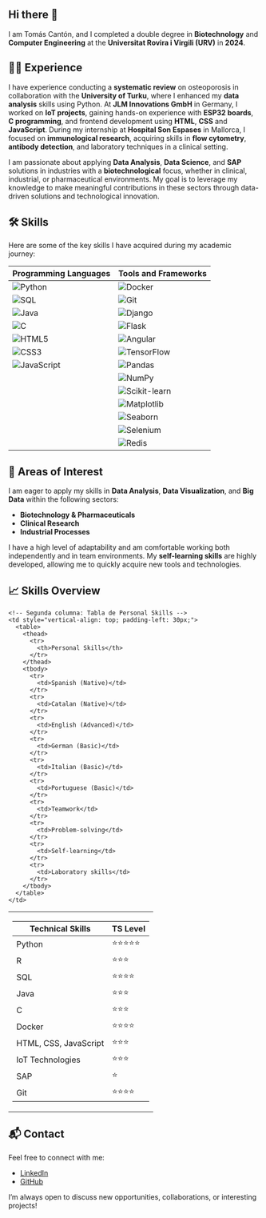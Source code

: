 ## Hi there 👋

I am Tomás Cantón, and I completed a double degree in **Biotechnology** and **Computer Engineering** at the **Universitat Rovira i Virgili (URV)** in **2024**.

## 🧑‍💼 Experience

I have experience conducting a **systematic review** on osteoporosis in collaboration with the **University of Turku**, where I enhanced my **data analysis** skills using Python. At **JLM Innovations GmbH** in Germany, I worked on **IoT projects**, gaining hands-on experience with **ESP32 boards**, **C programming**, and frontend development using **HTML**, **CSS** and **JavaScript**. During my internship at **Hospital Son Espases** in Mallorca, I focused on **immunological research**, acquiring skills in **flow cytometry**, **antibody detection**, and laboratory techniques in a clinical setting.

I am passionate about applying **Data Analysis**, **Data Science**, and **SAP** solutions in industries with a **biotechnological** focus, whether in clinical, industrial, or pharmaceutical environments. My goal is to leverage my knowledge to make meaningful contributions in these sectors through data-driven solutions and technological innovation.

## 🛠️ Skills

Here are some of the key skills I have acquired during my academic journey:

| Programming Languages | Tools and Frameworks |
|-----------------------|----------------------|
| ![Python](https://img.shields.io/badge/-Python-blue?style=flat&logo=python) | ![Docker](https://img.shields.io/badge/-Docker-2496ED?style=flat&logo=docker) |
| ![SQL](https://img.shields.io/badge/-SQL-lightgrey?style=flat&logo=postgresql) | ![Git](https://img.shields.io/badge/-Git-F05032?style=flat&logo=git) |
| ![Java](https://img.shields.io/badge/-Java-orange?style=flat&logo=java) | ![Django](https://img.shields.io/badge/-Django-092E20?style=flat&logo=django) |
| ![C](https://img.shields.io/badge/-C-informational?style=flat&logo=c) | ![Flask](https://img.shields.io/badge/-Flask-000000?style=flat&logo=flask) |
| ![HTML5](https://img.shields.io/badge/-HTML5-E34F26?style=flat&logo=html5&logoColor=white) | ![Angular](https://img.shields.io/badge/-Angular-DD0031?style=flat&logo=angular) |
| ![CSS3](https://img.shields.io/badge/-CSS3-1572B6?style=flat&logo=css3) | ![TensorFlow](https://img.shields.io/badge/-TensorFlow-FF6F00?style=flat&logo=tensorflow) |
| ![JavaScript](https://img.shields.io/badge/-JavaScript-yellow?style=flat&logo=javascript) | ![Pandas](https://img.shields.io/badge/-Pandas-150458?style=flat&logo=pandas) |
|  | ![NumPy](https://img.shields.io/badge/-NumPy-013243?style=flat&logo=numpy) |
|  | ![Scikit-learn](https://img.shields.io/badge/-Scikit%20Learn-F7931E?style=flat&logo=scikit-learn) |
|  | ![Matplotlib](https://img.shields.io/badge/-Matplotlib-2C5BB4?style=flat&logo=matplotlib) |
|  | ![Seaborn](https://img.shields.io/badge/-Seaborn-3776AB?style=flat&logo=python) |
|  | ![Selenium](https://img.shields.io/badge/-Selenium-43B02A?style=flat&logo=selenium) |
|  | ![Redis](https://img.shields.io/badge/-Redis-DC382D?style=flat&logo=redis) |

    
## 🌟 Areas of Interest

I am eager to apply my skills in **Data Analysis**, **Data Visualization**, and **Big Data** within the following sectors:

- **Biotechnology & Pharmaceuticals**
- **Clinical Research**
- **Industrial Processes**

I have a high level of adaptability and am comfortable working both independently and in team environments. My **self-learning skills** are highly developed, allowing me to quickly acquire new tools and technologies.

## 📈 Skills Overview

<table>
  <tr>
    <!-- Primera columna: Tabla de Technical Skills y TS Level -->
    <td style="vertical-align: top;">
      <table>
        <thead>
          <tr>
            <th>Technical Skills</th>
            <th>TS Level</th>
          </tr>
        </thead>
        <tbody>
          <tr>
            <td>Python</td>
            <td>⭐⭐⭐⭐⭐</td>
          </tr>
          <tr>
            <td>R</td>
            <td>⭐⭐⭐</td>
          </tr>
          <tr>
            <td>SQL</td>
            <td>⭐⭐⭐⭐</td>
          </tr>
          <tr>
            <td>Java</td>
            <td>⭐⭐⭐</td>
          </tr>
          <tr>
            <td>C</td>
            <td>⭐⭐⭐</td>
          </tr>
          <tr>
            <td>Docker</td>
            <td>⭐⭐⭐⭐</td>
          </tr>
          <tr>
            <td>HTML, CSS, JavaScript</td>
            <td>⭐⭐⭐</td>
          </tr>
          <tr>
            <td>IoT Technologies</td>
            <td>⭐⭐⭐</td>
          </tr>
          <tr>
            <td>SAP</td>
            <td>⭐</td>
          </tr>
          <tr>
            <td>Git</td>
            <td>⭐⭐⭐⭐</td>
          </tr>
        </tbody>
      </table>
    </td>

    <!-- Segunda columna: Tabla de Personal Skills -->
    <td style="vertical-align: top; padding-left: 30px;">
      <table>
        <thead>
          <tr>
            <th>Personal Skills</th>
          </tr>
        </thead>
        <tbody>
          <tr>
            <td>Spanish (Native)</td>
          </tr>
          <tr>
            <td>Catalan (Native)</td>
          </tr>
          <tr>
            <td>English (Advanced)</td>
          </tr>
          <tr>
            <td>German (Basic)</td>
          </tr>
          <tr>
            <td>Italian (Basic)</td>
          </tr>
          <tr>
            <td>Portuguese (Basic)</td>
          </tr>
          <tr>
            <td>Teamwork</td>
          </tr>
          <tr>
            <td>Problem-solving</td>
          </tr>
          <tr>
            <td>Self-learning</td>
          </tr>
          <tr>
            <td>Laboratory skills</td>
          </tr>
        </tbody>
      </table>
    </td>
  </tr>
</table>

## 📬 Contact

Feel free to connect with me:
- [LinkedIn](https://www.linkedin.com/in/tom%C3%A1s-cant%C3%B3n-cordeiro-008035202)
- [GitHub](https://github.com/tomascan)

I’m always open to discuss new opportunities, collaborations, or interesting projects!
